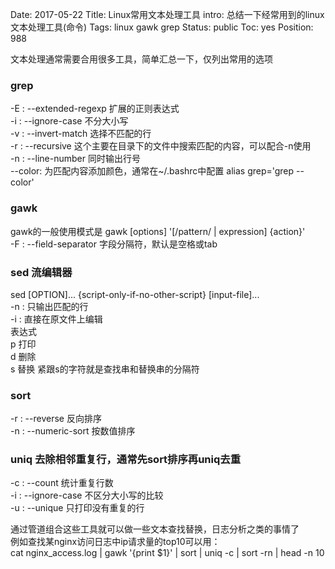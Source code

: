 Date: 2017-05-22
Title: Linux常用文本处理工具
intro: 总结一下经常用到的linux文本处理工具(命令)
Tags: linux gawk grep
Status: public
Toc: yes
Position: 988

文本处理通常需要合用很多工具，简单汇总一下，仅列出常用的选项

### grep
-E :    --extended-regexp 扩展的正则表达式  
-i :    --ignore-case 不分大小写  
-v :    --invert-match 选择不匹配的行  
-r :    --recursive 这个主要在目录下的文件中搜索匹配的内容，可以配合-n使用  
-n :    --line-number 同时输出行号  
--color:    为匹配内容添加颜色，通常在~/.bashrc中配置 alias grep='grep --color'  

### gawk
gawk的一般使用模式是 gawk [options] '[/pattern/ | expression] {action}'  
-F :    --field-separator 字段分隔符，默认是空格或tab  

### sed 流编辑器
sed [OPTION]... {script-only-if-no-other-script} [input-file]...  
-n :    只输出匹配的行  
-i :    直接在原文件上编辑  
表达式  
p 打印  
d 删除  
s 替换 紧跟s的字符就是查找串和替换串的分隔符  

### sort
-r :    --reverse 反向排序  
-n :    --numeric-sort 按数值排序  

### uniq 去除相邻重复行，通常先sort排序再uniq去重
-c :    --count 统计重复行数  
-i :    --ignore-case 不区分大小写的比较  
-u :    --unique 只打印没有重复的行  

通过管道组合这些工具就可以做一些文本查找替换，日志分析之类的事情了  
例如查找某nginx访问日志中ip请求量的top10可以用：  
cat nginx_access.log | gawk '{print $1}' | sort | uniq -c | sort -rn | head -n 10
